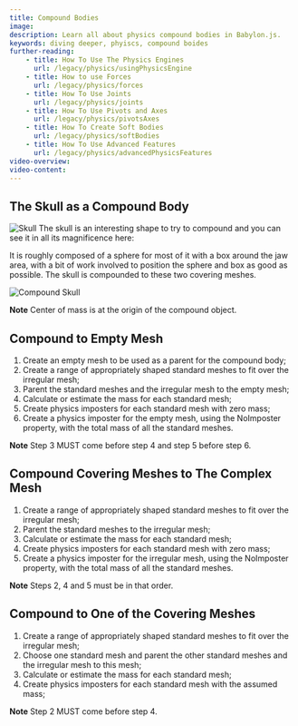 ```yaml
---
title: Compound Bodies
image: 
description: Learn all about physics compound bodies in Babylon.js.
keywords: diving deeper, phyiscs, compound boides
further-reading:
    - title: How To Use The Physics Engines
      url: /legacy/physics/usingPhysicsEngine
    - title: How to use Forces
      url: /legacy/physics/forces
    - title: How To Use Joints
      url: /legacy/physics/joints
    - title: How To Use Pivots and Axes
      url: /legacy/physics/pivotsAxes
    - title: How To Create Soft Bodies
      url: /legacy/physics/softBodies
    - title: How To Use Advanced Features
      url: /legacy/physics/advancedPhysicsFeatures
video-overview:
video-content:
---
```


## The Skull as a Compound Body

![Skull](/img/how_to/physics/skull.jpg)
The skull is an interesting shape to try to compound and you can see it in all its magnificence here: <Playground id="#UKNERM#0" title="Skull As A Compound Body" description="Simple example of the skull as a compound body."/>

It is roughly composed of a sphere for most of it with a box around the jaw area, with a bit of work involved to position the sphere and box as good as possible. The skull is compounded to these two covering meshes.

![Compound Skull](/img/how_to/physics/greenSkull.jpg)

**Note** Center of mass is at the origin of the compound object.

## Compound to Empty Mesh

1. Create an empty mesh to be used as a parent for the compound body;
2. Create a range of appropriately shaped standard meshes to fit over the irregular mesh;
3. Parent the standard meshes and the irregular mesh to the empty mesh;
4. Calculate or estimate the mass for each standard mesh;
5. Create physics imposters for each standard mesh with zero mass;
6. Create a physics imposter for the empty mesh, using the NoImposter property, with the total mass of all the standard meshes.

**Note** Step 3 MUST come before step 4 and step 5 before step 6.

<Playground id="#492ZK0#7" title="Skull As A Compound Body 1" description="Simple example of a skull as a compound body."/>

## Compound Covering Meshes to The Complex Mesh 

1. Create a range of appropriately shaped standard meshes to fit over the irregular mesh;
2. Parent the standard meshes to the irregular mesh;
3. Calculate or estimate the mass for each standard mesh;
4. Create physics imposters for each standard mesh with zero mass;
5. Create a physics imposter for the irregular mesh, using the NoImposter property, with the total mass of all the standard meshes.

**Note** Steps 2, 4 and 5 must be in that order.

<Playground id="#492ZK0#12" title="Skull As A Compound Body 2" description="Simple example of a skull as a compound body."/>


## Compound to One of the Covering Meshes

1. Create a range of appropriately shaped standard meshes to fit over the irregular mesh;
2. Choose one standard mesh and parent the other standard meshes and the irregular mesh to this mesh;
3. Calculate or estimate the mass for each standard mesh;
4. Create physics imposters for each standard mesh with the assumed mass;

**Note** Step 2 MUST come before step 4.

<Playground id="#492ZK0#8" title="Skull As A Compound Body 3" description="Simple example of a skull as a compound body."/>
